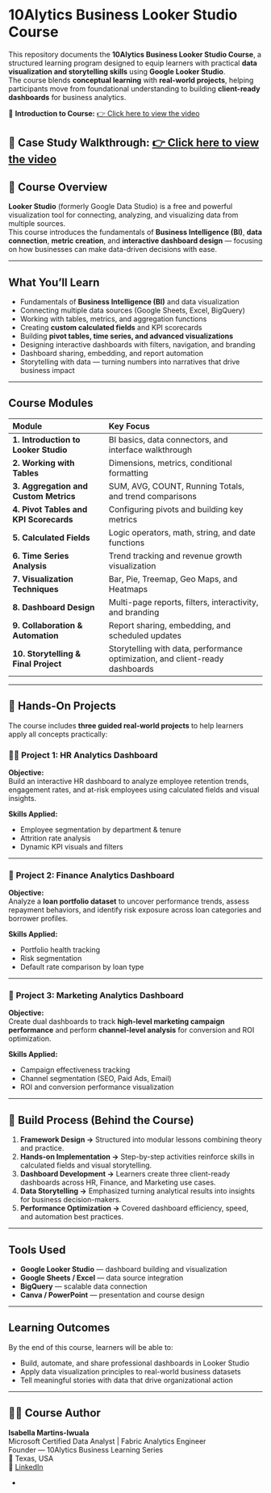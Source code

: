 # 10Alytics Business Looker Studio Course

This repository documents the **10Alytics Business Looker Studio Course**, a structured learning program designed to equip learners with practical **data visualization and storytelling skills** using **Google Looker Studio**.  
The course blends **conceptual learning** with **real-world projects**, helping participants move from foundational understanding to building **client-ready dashboards** for business analytics.

🎥 **Introduction to Course:** [👉 Click here to view the video](https://drive.google.com/drive/folders/1PLLOl9qcAwhV131-0AhW2SqAoSIMX27E?usp=drive_link)

🎥 **Case Study Walkthrough:** [👉 Click here to view the video](https://drive.google.com/drive/folders/1PLLOl9qcAwhV131-0AhW2SqAoSIMX27E?usp=drive_link)
---

## 🎯 Course Overview

**Looker Studio** (formerly Google Data Studio) is a free and powerful visualization tool for connecting, analyzing, and visualizing data from multiple sources.  
This course introduces the fundamentals of **Business Intelligence (BI)**, **data connection**, **metric creation**, and **interactive dashboard design** — focusing on how businesses can make data-driven decisions with ease.

---

##  What You’ll Learn

- Fundamentals of **Business Intelligence (BI)** and data visualization  
- Connecting multiple data sources (Google Sheets, Excel, BigQuery)  
- Working with tables, metrics, and aggregation functions  
- Creating **custom calculated fields** and KPI scorecards  
- Building **pivot tables, time series, and advanced visualizations**  
- Designing interactive dashboards with filters, navigation, and branding  
- Dashboard sharing, embedding, and report automation  
- Storytelling with data — turning numbers into narratives that drive business impact  

---

##  Course Modules

| **Module** | **Key Focus** |
|:------------|:---------------------------------------------|
| **1. Introduction to Looker Studio** | BI basics, data connectors, and interface walkthrough |
| **2. Working with Tables** | Dimensions, metrics, conditional formatting |
| **3. Aggregation and Custom Metrics** | SUM, AVG, COUNT, Running Totals, and trend comparisons |
| **4. Pivot Tables and KPI Scorecards** | Configuring pivots and building key metrics |
| **5. Calculated Fields** | Logic operators, math, string, and date functions |
| **6. Time Series Analysis** | Trend tracking and revenue growth visualization |
| **7. Visualization Techniques** | Bar, Pie, Treemap, Geo Maps, and Heatmaps |
| **8. Dashboard Design** | Multi-page reports, filters, interactivity, and branding |
| **9. Collaboration & Automation** | Report sharing, embedding, and scheduled updates |
| **10. Storytelling & Final Project** | Storytelling with data, performance optimization, and client-ready dashboards |

---

## 🧰 Hands-On Projects

The course includes **three guided real-world projects** to help learners apply all concepts practically:

### 🧑‍💼 **Project 1: HR Analytics Dashboard**
**Objective:**  
Build an interactive HR dashboard to analyze employee retention trends, engagement rates, and at-risk employees using calculated fields and visual insights.

**Skills Applied:**  
- Employee segmentation by department & tenure  
- Attrition rate analysis  
- Dynamic KPI visuals and filters  

---

### 💸 **Project 2: Finance Analytics Dashboard**
**Objective:**  
Analyze a **loan portfolio dataset** to uncover performance trends, assess repayment behaviors, and identify risk exposure across loan categories and borrower profiles.

**Skills Applied:**  
- Portfolio health tracking  
- Risk segmentation  
- Default rate comparison by loan type  

---

### 📢 **Project 3: Marketing Analytics Dashboard**
**Objective:**  
Create dual dashboards to track **high-level marketing campaign performance** and perform **channel-level analysis** for conversion and ROI optimization.

**Skills Applied:**  
- Campaign effectiveness tracking  
- Channel segmentation (SEO, Paid Ads, Email)  
- ROI and conversion performance visualization  

---

## 🧱 Build Process (Behind the Course)

1. **Framework Design →** Structured into  modular lessons combining theory and practice.  
2. **Hands-on Implementation →** Step-by-step activities reinforce skills in calculated fields and visual storytelling.  
3. **Dashboard Development →** Learners create three client-ready dashboards across HR, Finance, and Marketing use cases.  
4. **Data Storytelling →** Emphasized turning analytical results into insights for business decision-makers.  
5. **Performance Optimization →** Covered dashboard efficiency, speed, and automation best practices.

---

##  Tools Used

- **Google Looker Studio** — dashboard building and visualization  
- **Google Sheets / Excel** — data source integration  
- **BigQuery** — scalable data connection  
- **Canva / PowerPoint** — presentation and course design  

---

##  Learning Outcomes

By the end of this course, learners will be able to:
- Build, automate, and share professional dashboards in Looker Studio  
- Apply data visualization principles to real-world business datasets  
- Tell meaningful stories with data that drive organizational action  

---

## 👩‍💻 Course Author

**Isabella Martins-Iwuala**  
Microsoft Certified Data Analyst | Fabric Analytics Engineer  
Founder — 10Alytics Business Learning Series  
📍 Texas, USA  
🔗 [LinkedIn](https://www.linkedin.com/in/martins-isabella-/)

-
